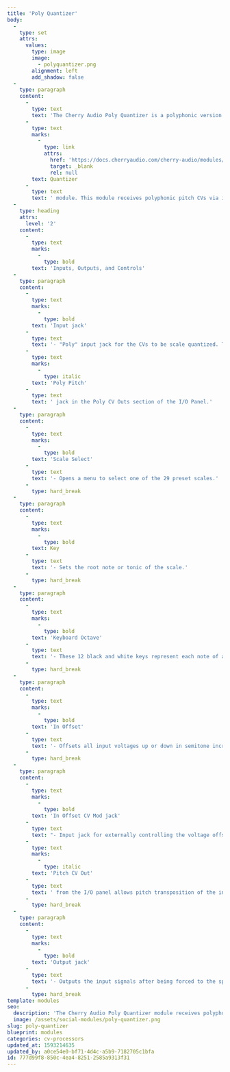 ```yaml
---
title: 'Poly Quantizer'
body:
  -
    type: set
    attrs:
      values:
        type: image
        image:
          - polyquantizer.png
        alignment: left
        add_shadow: false
  -
    type: paragraph
    content:
      -
        type: text
        text: 'The Cherry Audio Poly Quantizer is a polyphonic version of the standard '
      -
        type: text
        marks:
          -
            type: link
            attrs:
              href: 'https://docs.cherryaudio.com/cherry-audio/modules/quantizer'
              target: _blank
              rel: null
        text: Quantizer
      -
        type: text
        text: ' module. This module receives polyphonic pitch CVs via its "poly" input and conforms them to a specific key and scale, or a user-defined set of notes. There are 29 preset scales available and custom scales can easily be created by manually toggling individual notes on or off using the virtual "keyboard." Pitches are tracked and quantized according to the standard 1V/octave scaling.'
  -
    type: heading
    attrs:
      level: '2'
    content:
      -
        type: text
        marks:
          -
            type: bold
        text: 'Inputs, Outputs, and Controls'
  -
    type: paragraph
    content:
      -
        type: text
        marks:
          -
            type: bold
        text: 'Input jack'
      -
        type: text
        text: '- "Poly" input jack for the CVs to be scale quantized. Typically this will originate from the '
      -
        type: text
        marks:
          -
            type: italic
        text: 'Poly Pitch'
      -
        type: text
        text: ' jack in the Poly CV Outs section of the I/O Panel.'
  -
    type: paragraph
    content:
      -
        type: text
        marks:
          -
            type: bold
        text: 'Scale Select'
      -
        type: text
        text: '- Opens a menu to select one of the 29 preset scales.'
      -
        type: hard_break
  -
    type: paragraph
    content:
      -
        type: text
        marks:
          -
            type: bold
        text: Key
      -
        type: text
        text: '- Sets the root note or tonic of the scale.'
      -
        type: hard_break
  -
    type: paragraph
    content:
      -
        type: text
        marks:
          -
            type: bold
        text: 'Keyboard Octave'
      -
        type: text
        text: '- These 12 black and white keys represent each note of an octave in a standard piano keyboard arrangement. The notes included in the selected scale are illuminated in red and can be toggled on and off to create custom scales by clicking on the buttons.'
      -
        type: hard_break
  -
    type: paragraph
    content:
      -
        type: text
        marks:
          -
            type: bold
        text: 'In Offset'
      -
        type: text
        text: '- Offsets all input voltages up or down in semitone increments by up to two octaves.'
      -
        type: hard_break
  -
    type: paragraph
    content:
      -
        type: text
        marks:
          -
            type: bold
        text: 'In Offset CV Mod jack'
      -
        type: text
        text: "- Input jack for externally controlling the voltage offset of the input signal. Patching the\_"
      -
        type: text
        marks:
          -
            type: italic
        text: 'Pitch CV Out'
      -
        type: text
        text: ' from the I/O panel allows pitch transposition of the input signals in semitones via a keyboard or other CV source.'
      -
        type: hard_break
  -
    type: paragraph
    content:
      -
        type: text
        marks:
          -
            type: bold
        text: 'Output jack'
      -
        type: text
        text: '- Outputs the input signals after being forced to the specified key and scale.'
      -
        type: hard_break
template: modules
seo:
  description: 'The Cherry Audio Poly Quantizer module receives polyphonic pitch CVs via its "poly" input and conforms them to a specific key and scale, or a user-defined set of notes.\_'
  image: /assets/social-modules/poly-quantizer.png
slug: poly-quantizer
blueprint: modules
categories: cv-processors
updated_at: 1593214635
updated_by: a0ce54e0-bf71-4d4c-a5b9-7182705c1bfa
id: 777d99f8-850c-4ea4-8251-2585a9313f31
---
```

